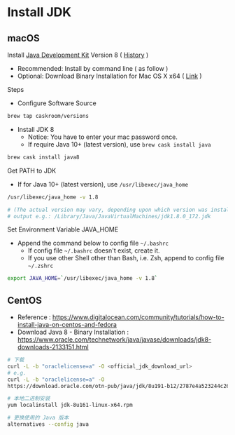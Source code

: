 # Install JDK

## macOS

Install [Java Development Kit](https://en.wikipedia.org/wiki/Java_Development_Kit) Version 8 ( [History](https://en.wikipedia.org/wiki/Java_version_history#Java_SE_8) )

- Recommended: Install by command line ( as follow )
- Optional: Download Binary Installation for Mac OS X x64  ( [Link](http://www.oracle.com/technetwork/java/javase/downloads/jdk8-downloads-2133151.html) )

Steps

- Configure Software Source

```bash
brew tap caskroom/versions
```

- Install JDK 8
    - Notice: You have to enter your mac password once.
    - If require Java 10+ (latest version), use `brew cask install java`

```bash
brew cask install java8
```

Get PATH to JDK

- If for Java 10+ (latest version), use `/usr/libexec/java_home`

```bash
/usr/libexec/java_home -v 1.8

# (The actual version may vary, depending upon which version was installed.)
# output e.g.: /Library/Java/JavaVirtualMachines/jdk1.8.0_172.jdk
```

Set Environment Variable JAVA_HOME

- Append the command below to config file `~/.bashrc`
    - If config file `~/.bashrc` doesn't exist, create it.
    - If you use other Shell other than Bash, i.e. Zsh, append to config file `~/.zshrc`

```bash
export JAVA_HOME=`/usr/libexec/java_home -v 1.8`
```

## CentOS

- Reference : https://www.digitalocean.com/community/tutorials/how-to-install-java-on-centos-and-fedora
- Download Java 8 - Binary Installation : https://www.oracle.com/technetwork/java/javase/downloads/jdk8-downloads-2133151.html

```bash
# 下载
curl -L -b "oraclelicense=a" -O <official_jdk_download_url>
# e.g.
curl -L -b "oraclelicense=a" -O
https://download.oracle.com/otn-pub/java/jdk/8u191-b12/2787e4a523244c269598db4e85c51e0c/jdk-8u191-linux-x64.rpm

# 本地二进制安装
yum localinstall jdk-8u161-linux-x64.rpm

# 更换使用的 Java 版本
alternatives --config java
```
